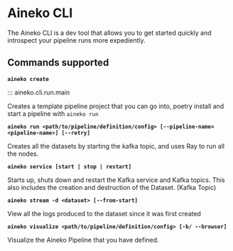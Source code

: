 # Aineko CLI

The Aineko CLI is a dev tool that allows you to get started quickly and introspect your pipeline runs more expediently.

## Commands supported

**`aineko create`**

::: aineko.cli.run.main

Creates a template pipeline project that you can go into, poetry install and start a pipeline with `aineko run`

**`aineko run <path/to/pipeline/definition/config> [--pipeline-name=<pipeline-name>] [--retry]`**

Creates all the datasets by starting the kafka topic, and uses Ray to run all the nodes.

**`aineko service [start | stop | restart]`**

Starts up, shuts down and restart the Kafka service and Kafka topics. This also includes the creation and destruction of the Dataset. (Kafka Topic)

**`aineko stream -d <dataset> [--from-start]`**

View all the logs produced to the dataset since it was first created

**`aineko visualize <path/to/pipeline/definition/config> [-b/ --browser]`**

Visualize the Aineko Pipeline that you have defined.

